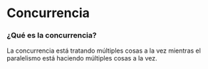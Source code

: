 # Concurrencia

### __¿Qué es la concurrencia?__

La concurrencia está tratando múltiples
cosas a la vez mientras
el paralelismo está haciendo múltiples
cosas a la vez.